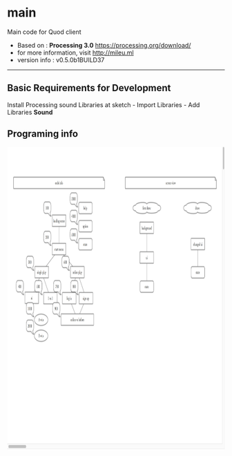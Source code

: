# main
Main code for Quod client
- Based on : **Processing 3.0** https://processing.org/download/
- for more information, visit http://mileu.ml
- version info : v0.5.0b1BUILD37

--------
## Basic Requirements for Development
Install Processing sound Libraries at sketch - Import Libraries - Add Libraries **Sound**

## Programing info
<img src="https://raw.githubusercontent.com/Quod-processing/main/master/programing%20info/program%20info.png" height="700px">
